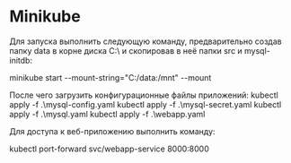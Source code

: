 # Minikube
 

Для запуска выполнить следующую команду, предварительно создав папку data в корне диска C:\ и скопировав в неё папки src и mysql-initdb:

minikube start --mount-string="C:/data:/mnt" --mount

После чего загрузить конфигурационные файлы приложений:
kubectl apply -f .\mysql-config.yaml
kubectl apply -f .\mysql-secret.yaml
kubectl apply -f .\mysql.yaml
kubectl apply -f .\webapp.yaml

Для доступа к веб-приложению выполнить команду:

kubectl port-forward svc/webapp-service 8000:8000
